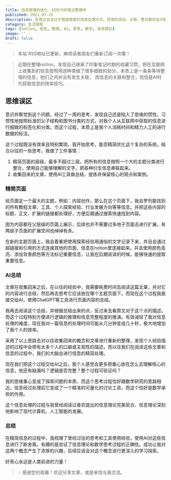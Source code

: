 ```yaml
---
title: 信息管理的进化：AI时代的笔记整理术
published: 2021-07-25
description: 反思过去太过于粗放随意的信息处理方式，信息的流动、关联、整合都存在问题
category: 生活随笔
tags: [notion, 信息, 整理, AI, 思考, 数学, 信息理论]
image: ''
draft: false
---
```


> 本站 RSS地址已更新，麻烦读者朋友们重新订阅一次喔！

> 近期在整理notion，发现自己继承了印象笔记时期的收藏习惯，把在互联网上收集到的信息按照用途种类做了很多细致的划分，本质上是一条条等待整理的信息，他们之间并没有发生关联， 而信息的关联和整合，恰恰是AI时代获取信息的效率技巧。

## 思维误区

意识并察觉到这个问题，经过了一周的思考，发现自己还是陷入了思维的惯性。习惯性地按照标准的父子结构和图书分类的方式，对我个人从互联网中获取的信息进行细致的标签化和分类。而这个过程，本质上是我个人消耗时间和精力人工的进行数据的标注。

这个过程既没有效率且特别繁琐，我开始思考，能否精简优化这个复杂的系统。结合以往的一些思考，我做了三件事情：

1. 精简页面的层级，最多不超过三层。把所有的信息按照一个大的主题分类进行整合，使用自己能够理解的文字，把各种衍生信息串联起来。
2. 收集回来的文章，使用AI工具做总结，提炼并保留核心的观点和案例。

### 精简页面

给页面定一个最大的主题，例如：内容创作，那么在这个页面下，我会罗列能找到的所有教程文章、工具、个人探索经验、行业发展方向等等信息。并把这些内容的标题、正文、扩展的链接都处理好，方便后期通过搜索快速找到内容。

因为内容都在父层级的页面上展示，后续也并不需要过多地子页面去进行扩展，有两层子页面的扩展空间也绰绰有余。

在新的主题页面上，我会着重把使用探索经验用通俗的文字记录下来，并且会通过超链接和引用的方式连接其他的页面，信息在notion里连接起来。并且使用颜色高亮、添加背景颜色等方法标记重要信息，让我在后期阅读的时候，能够快速的提取重要信息。

### AI总结

文章在收集回来之后，在以往的经验中，我需要耗费时间去阅读这篇文章，并对它的内容进行总结，然后再去思考它应该放在哪个主题页面下。而现在这个过程我直接交给AI，使用ChatGPT等工具进行页面内容的总结。

我再去阅读这个总结，并根据总结出来的点，反过来去看原文对于这个点的描述。而这个过程特别方便进行逻辑的推理和信息完整程度的推演。有效减轻了我对信息处理的难度，现在我对一篇信息的处理时间可能从几分钟变成几十秒，极大地增加了我个人的效率。

采用了以上思路去对以往收集回来的概念和文章进行重新的整理，发现个人经验描述的过程中会带有太多个人的口癖或主观性的描述，而以往我们在阅读这些文章和信息的过程中，我们的大脑会进行信息的精简处理。

现在我们把这个过程交给AI之后，我个人感觉会更多把重心放在怎么去理解核心的信息，他还有缺漏吗？逻辑是否完整？整个过程可验证吗？

我的思维重心变成了探索问题的本质，而这个思考过程恰好跟数学研究的思路相近。信息经过处理后它变成了一个精准的可量化的讨论工具，而这个恰好是数学承担的作用。

这个信息处理的过程与我曾经阅读过香农提出的信息理论完美契合，信息理论深刻地影响了现代计算机、人工智能的发展。

### 总结

在精简信息的过程中，我梳理了曾经过往的思考和工具使用经验，使用AI对这些信息进行了断舍离。有趣的是验证了信息理论和数学思考过程的正确性。成功让我对这两个概念产生了浓厚的兴趣，后续应该会对这个概念进行更深入的学习探索。

好奇心永远是人类前进的力量！

> 💡 感谢您的观看！欢迎分享文章，或是来信与我交流。